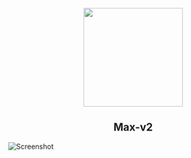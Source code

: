 <p align="center">
  <img src="https://github.com/Max-v2/BlumFarm_v2.0/blob/main/Img/Logo.png" width="200"/>  <h2 align="center">Max-v2</h2>
</p>


![Screenshot](https://github.com/Max-v2/BlumFarm_v2.0/blob/main/Img/Img.png)
